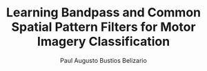 ---
paperId: 68
author: Paul Augusto Bustios Belizario
publicationauthor: Bustios Belizario, P. A.
title: Learning Bandpass and Common Spatial Pattern Filters for Motor Imagery Classification
pdf: Poster_Bustios_Paul.pdf
poster: --
alt: --
type: Poster
topic: Medical Imaging
link: https://research.latinxinai.org/papers/neurips/2019/pdf/Poster_Bustios_Paul.pdf
conference: neurips
year: 2019
tags: neurips-2019
location: Vancouver, Canada
---